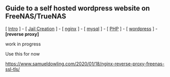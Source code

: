 ## Guide to a self hosted wordpress website on FreeNAS/TrueNAS
[ [Intro](README.md) ] - [ [Jail Creation](1_jail_creation.md) ] - [ [nginx](2_nginx.md) ] - [ [mysql](3_mysql.md) ] - [ [PHP](4_php.md) ] - [ [wordpress](5_wordpress.md) ] - **[reverse proxy]**


work in progress

Use this for now

https://www.samueldowling.com/2020/01/18/nginx-reverse-proxy-freenas-ssl-tls/
